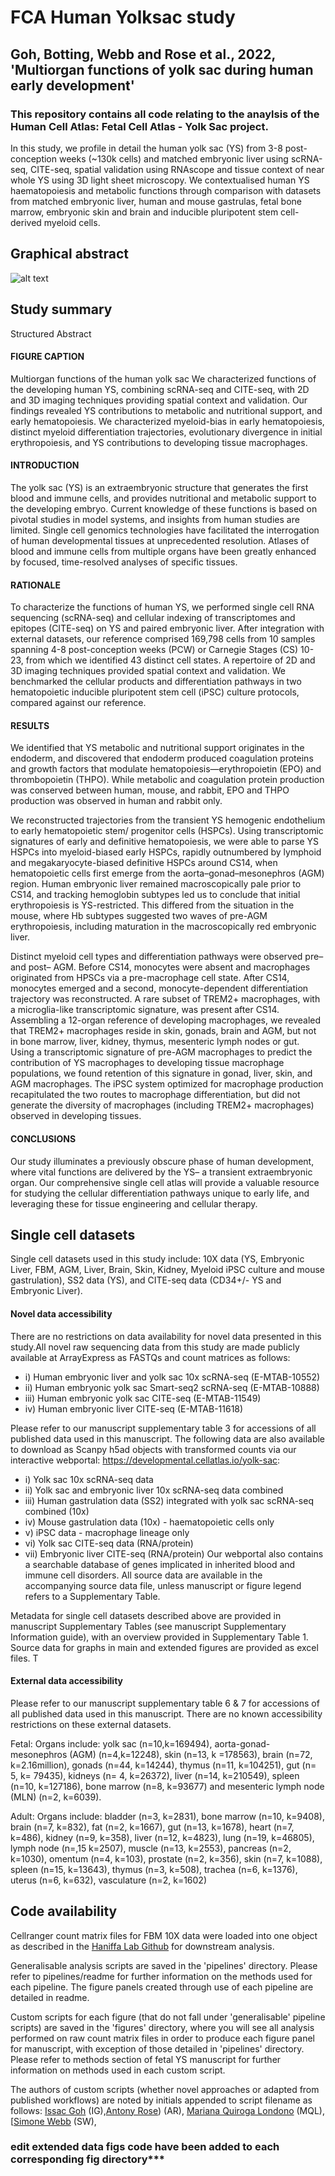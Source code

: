 # FCA Human Yolksac study
## Goh, Botting, Webb and Rose et al., 2022, 'Multiorgan functions of yolk sac during human early development'

### This repository contains all code relating to the anaylsis of the Human Cell Atlas: Fetal Cell Atlas - Yolk Sac project. 

In this study, we profile in detail the human yolk sac (YS) from 3-8 post-conception weeks (~130k cells) and matched embryonic liver using scRNA-seq, CITE-seq, spatial validation using RNAscope and tissue context of near whole YS using 3D light sheet microscopy. We contextualised human YS haematopoiesis and metabolic functions through comparison with datasets from matched embryonic liver, human and mouse gastrulas, fetal bone marrow, embryonic skin and brain and inducible pluripotent stem cell-derived myeloid cells. 

## Graphical abstract
![alt text](https://github.com/haniffalab/FCA_yolkSac/blob/master/ORA_graphical_abstract.png)

## Study summary
Structured Abstract

#### FIGURE CAPTION
Multiorgan functions of the human yolk sac
We characterized functions of the developing human YS, combining scRNA-seq and CITE-seq, with 2D and 3D imaging techniques providing spatial context and validation. Our findings revealed YS contributions to metabolic and nutritional support, and early hematopoiesis. We characterized myeloid-bias in early hematopoiesis, distinct myeloid differentiation trajectories, evolutionary divergence in initial erythropoiesis, and YS contributions to developing tissue macrophages.

#### INTRODUCTION
The yolk sac (YS) is an extraembryonic structure that generates the first blood and immune cells, and provides nutritional and metabolic support to the developing embryo. Current knowledge of these functions is based on pivotal studies in model systems, and insights from human studies are limited. Single cell genomics technologies have facilitated the interrogation of human developmental tissues at unprecedented resolution. Atlases of blood and immune cells from multiple organs have been greatly enhanced by focused, time-resolved analyses of specific tissues.   

#### RATIONALE
To characterize the functions of human YS, we performed single cell RNA sequencing (scRNA-seq) and cellular indexing of transcriptomes and epitopes (CITE-seq) on YS and paired embryonic liver. After integration with external datasets, our reference comprised 169,798 cells from 10 samples spanning 4-8 post-conception weeks (PCW) or Carnegie Stages (CS) 10-23, from which we identified 43 distinct cell states. A repertoire of 2D and 3D imaging techniques provided spatial context and validation. We benchmarked the cellular products and differentiation pathways in two hematopoietic inducible pluripotent stem cell (iPSC) culture protocols, compared against our reference.

#### RESULTS
We identified that YS metabolic and nutritional support originates in the endoderm, and discovered that endoderm produced coagulation proteins and growth factors that modulate hematopoiesis—erythropoietin (EPO) and thrombopoietin (THPO). While metabolic and coagulation protein production was conserved between human, mouse, and rabbit, EPO and THPO production was observed in human and rabbit only. 

We reconstructed trajectories from the transient YS hemogenic endothelium to early hematopoietic stem/ progenitor cells (HSPCs). Using transcriptomic signatures of early and definitive hematopoiesis, we were able to parse YS HSPCs into myeloid-biased early HSPCs, rapidly outnumbered by lymphoid and megakaryocyte-biased definitive HSPCs around CS14, when hematopoietic cells first emerge from the aorta–gonad–mesonephros (AGM) region. Human embryonic liver remained macroscopically pale prior to CS14, and tracking hemoglobin subtypes led us to conclude that initial erythropoiesis is YS-restricted. This differed from the situation in the mouse, where Hb subtypes suggested two waves of pre-AGM erythropoiesis, including maturation in the macroscopically red embryonic liver. 

Distinct myeloid cell types and differentiation pathways were observed pre– and post– AGM. Before CS14, monocytes were absent and macrophages originated from HPSCs via a pre-macrophage cell state. After CS14, monocytes emerged and a second, monocyte-dependent differentiation trajectory was reconstructed. A rare subset of TREM2+ macrophages, with a microglia-like transcriptomic signature, was present after CS14. Assembling a 12-organ reference of developing macrophages, we revealed that TREM2+ macrophages reside in skin, gonads, brain and AGM, but not in bone marrow, liver, kidney, thymus, mesenteric lymph nodes or gut. Using a transcriptomic signature of pre-AGM macrophages to predict the contribution of YS macrophages to developing tissue macrophage populations, we found retention of this signature in gonad, liver, skin, and AGM macrophages. The iPSC system optimized for macrophage production recapitulated the two routes to macrophage differentiation, but did not generate the diversity of macrophages (including TREM2+ macrophages) observed in developing tissues.

#### CONCLUSIONS
Our study illuminates a previously obscure phase of human development, where vital functions are delivered by the YS– a transient extraembryonic organ. Our comprehensive single cell atlas will provide a valuable resource for studying the cellular differentiation pathways unique to early life, and leveraging these for tissue engineering and cellular therapy.



## Single cell datasets 

Single cell datasets used in this study include: 10X data (YS, Embryonic Liver, FBM, AGM, Liver, Brain, Skin, Kidney, Myeloid iPSC culture and mouse gastrulation), SS2 data (YS), and CITE-seq data (CD34+/- YS and Embryonic Liver). 

#### Novel data accessibility
There are no restrictions on data availability for novel data presented in this study.All novel raw sequencing data from this study are made publicly available at ArrayExpress as FASTQs and count matrices as follows:
- i) Human embryonic liver and yolk sac 10x scRNA-seq (E-MTAB-10552)
- ii) Human embryonic yolk sac Smart-seq2 scRNA-seq (E-MTAB-10888)
- iii) Human embryonic yolk sac CITE-seq (E-MTAB-11549)  
- iv) Human embryonic liver CITE-seq (E-MTAB-11618)

Please refer to our manuscript supplementary table 3 for accessions of all published data used in this manuscript.
The following data are also available to download as Scanpy h5ad objects with transformed counts via our interactive webportal: https://developmental.cellatlas.io/yolk-sac: 
- i) Yolk sac 10x scRNA-seq data
- ii) Yolk sac and embryonic liver 10x scRNA-seq data combined
- iii) Human gastrulation data (SS2) integrated with yolk sac scRNA-seq combined (10x)
- iv) Mouse gastrulation data (10x) - haematopoietic cells only
- v) iPSC data - macrophage lineage only
- vi) Yolk sac CITE-seq data (RNA/protein)
- vii) Embryonic liver CITE-seq (RNA/protein)
Our webportal also contains a searchable database of genes implicated in inherited blood and immune cell disorders. All source data are available in the accompanying source data file, unless manuscript or figure legend refers to a Supplementary Table. 

Metadata for single cell datasets described above are provided in manuscript Supplementary Tables (see manuscript Supplementary Information guide), with an overview provided in Supplementary Table 1. Source data for graphs in main and extended figures are provided as excel files. T

#### External data accessibility
Please refer to our manuscript supplementary table 6 & 7 for accessions of all published data used in this manuscript. There are no known accessibility restrictions on these external datasets. 

Fetal:
Organs include: yolk sac (n=10,k=169494), aorta-gonad-mesonephros (AGM) (n=4,k=12248), skin (n=13, k =178563), brain (n=72, k=2.16million), gonads (n=44, k=14244), thymus (n=11, k=104251), gut (n= 5, k= 79435), kidneys (n= 4, k=26372), liver (n=14, k=210549), spleen (n=10, k=127186), bone marrow (n=8, k=93677) and mesenteric lymph node (MLN) (n=2, k=6039).

Adult:
Organs include: bladder (n=3, k=2831), bone marrow (n=10, k=9408), brain (n=7, k=832), fat (n=2, k=1667), gut (n=13, k=1678), heart (n=7, k=486), kidney (n=9, k=358), liver (n=12, k=4823), lung (n=19, k=46805), lymph node (n=,15 k=2507), muscle (n=13, k=2553), pancreas (n=2, k=1030), omentum (n=4, k=103), prostate (n=2, k=356), skin (n=7, k=1088), spleen (n=15, k=13643), thymus (n=3, k=508), trachea (n=6, k=1376), uterus (n=6, k=632), vasculature (n=2, k=1602)

## Code availability

Cellranger count matrix files for FBM 10X data were loaded into one object as described in the [Haniffa Lab Github](https://github.com/haniffalab/FCA_liver) for downstream analysis. 

Generalisable analysis scripts are saved in the 'pipelines' directory. Please refer to pipelines/readme for further information on the methods used for each pipeline. The figure panels created through use of each pipeline are detailed in readme.

Custom scripts for each figure (that do not fall under 'generalisable' pipeline scripts) are saved in the 'figures' directory, where you will see all analysis performed on raw count matrix files in order to produce each figure panel for manuscript, with exception of those detailed in 'pipelines' directory. Please refer to methods section of fetal YS manuscript for further information on methods used in each custom script. 

The authors of custom scripts (whether novel approaches or adapted from published workflows) are noted by initials appended to script filename as follows: [Issac Goh](https://github.com/Issacgoh) (IG),[Antony Rose](https://github.com/arose20)) (AR), [Mariana Quiroga Londono](https://github.com/marianaql) (MQL), [[Simone Webb](https://github.com/simonewebb) (SW), 


### edit extended data figs code have been added to each corresponding fig directory***
